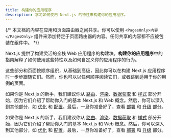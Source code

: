 ```yaml
---
title: 构建你的应用程序
description: 学习如何使用 Next.js 的特性来构建你的应用程序。
---
```


{/* 本文档的内容在应用和页面路由器之间共享。你可以使用 `<PagesOnly>内容</PagesOnly>` 组件来添加特定于页面路由器的内容。任何共享的内容都不应被包装在组件中。 */}

Next.js 提供了构建灵活的全栈 Web 应用程序的构建块。**构建你的应用程序**中的指南解释了如何使用这些特性以及如何自定义你的应用程序的行为。

这些部分和页面按顺序组织，从基础到高级，因此你可以在构建 Next.js 应用程序时一步步跟随它们。然而，你也可以以任何顺序阅读它们，或者跳到适用于你的用例的页面。

<AppOnly>

如果你是 Next.js 的新手，我们建议你从 [路由](/docs/app/building-your-application/routing)、[渲染](/docs/app/building-your-application/rendering)、[数据获取](/docs/app/building-your-application/data-fetching) 和 [样式](/docs/app/building-your-application/styling) 部分开始，因为它们介绍了帮助你入门的基本 Next.js 和 Web 概念。然后，你可以深入到其他部分，如 [优化](/docs/app/building-your-application/optimizing) 和 [配置](/docs/app/building-your-application/configuring)。最后，一旦你准备好了，查看 [部署](/docs/app/building-your-application/deploying) 和 [升级](/docs/app/building-your-application/upgrading) 部分。

</AppOnly>

<PagesOnly>

如果你是 Next.js 的新手，我们建议你从 [路由](/docs/pages/building-your-application/routing)、[渲染](/docs/pages/building-your-application/rendering)、[数据获取](/docs/pages/building-your-application/data-fetching) 和 [样式](/docs/pages/building-your-application/styling) 部分开始，因为它们介绍了帮助你入门的基本 Next.js 和 Web 概念。然后，你可以深入到其他部分，如 [优化](/docs/pages/building-your-application/optimizing) 和 [配置](/docs/pages/building-your-application/configuring)。最后，一旦你准备好了，查看 [部署](/docs/pages/building-your-application/deploying) 和 [升级](/docs/pages/building-your-application/upgrading) 部分。

</PagesOnly>